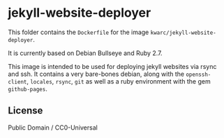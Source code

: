 # jekyll-website-deployer

This folder contains the `Dockerfile` for the image `kwarc/jekyll-website-deployer`. 

It is currently based on Debian Bullseye and Ruby 2.7.  

This image is intended to be used for deploying jekyll websites via rsync and ssh. 
It contains a very bare-bones debian, along with the `openssh-client`, `locales`, `rsync`, `git` as well as a ruby environment with the gem `github-pages`. 

## License

Public Domain / CC0-Universal